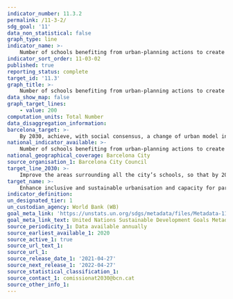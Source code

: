 ```yaml
---
indicator_number: 11.3.2
permalink: /11-3-2/
sdg_goal: '11'
data_non_statistical: false
graph_type: line
indicator_name: >-
    Number of schools benefiting from urban-planning actions to create protected school environments
indicator_sort_order: 11-03-02
published: true
reporting_status: complete
target_id: '11.3'
graph_title: >-
    Number of schools benefiting from urban-planning actions to create protected school environments
data_show_map: false
graph_target_lines:
    - value: 200
computation_units: Total Number
data_disaggregation_information: 
barcelona_target: >-
    By 2030, achieve, with social consensus, a change of urban model in order to attain healthier and more sustainable public spaces, especially in areas surrounding schools
national_indicator_available: >-
    Number of schools benefiting from urban-planning actions to create protected school environments
national_geographical_coverage: Barcelona City
source_organisation_1: Barcelona City Council
target_line_2030: >-
    Improve the areas surrounding all the city’s schools, so that by 2025, there are 200 schools with operations to create protected environments
target_name: >-
    Enhance inclusive and sustainable urbanisation and capacity for participatory, integrated and sustainable human settlement planning and management in all countries
indicator_definition:
un_designated_tier: 1
un_custodian_agency: World Bank (WB)
goal_meta_link: 'https://unstats.un.org/sdgs/metadata/files/Metadata-11-03-02.pdf'
goal_meta_link_text: United Nations Sustainable Development Goals Metadata (pdf 894kB)
source_periodicity_1: Data available annually
source_earliest_available_1: 2020
source_active_1: true
source_url_text_1:
source_url_1:
source_release_date_1: '2021-04-27'
source_next_release_1: '2022-04-27'
source_statistical_classification_1: 
source_contact_1: comissionat2030@bcn.cat
source_other_info_1:
---
```

